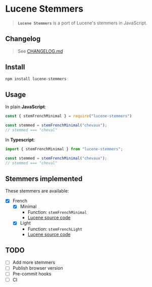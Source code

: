 # Lucene Stemmers

> **`Lucene Stemmers`** is a port of Lucene's stemmers in JavaScript.

## Changelog

> See [CHANGELOG.md](CHANGELOG.md)

## Install

```sh
npm install lucene-stemmers
```

## Usage

In plain **JavaScript**: 

```js
const { stemFrenchMinimal } = require("lucene-stemmers")

const stemmed = stemFrenchMinimal("chevaux");
// stemmed === "cheval"
```

In **Typescript**: 

```ts
import { stemFrenchMinimal } from "lucene-stemmers";

const stemmed = stemFrenchMinimal("chevaux");
// stemmed === "cheval"
```

## Stemmers implemented

These stemmers are available:

- [x] French
    - [x] Minimal
        - Function: `stemFrenchMinimal`
        - [Lucene source code](https://gitbox.apache.org/repos/asf?p=lucene.git;a=blob;f=lucene/analysis/common/src/java/org/apache/lucene/analysis/fr/FrenchMinimalStemmer.java)
    - [x] Light
        - Function: `stemFrenchLight`
        - [Lucene source code](https://gitbox.apache.org/repos/asf?p=lucene.git;a=blob;f=lucene/analysis/common/src/java/org/apache/lucene/analysis/fr/FrenchLightStemmer.java)
    
## TODO

- [ ] Add more stemmers
- [ ] Publish browser version
- [ ] Pre-commit hooks
- [ ] CI
